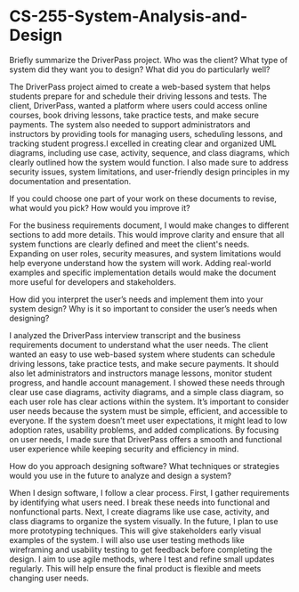 # CS-255-System-Analysis-and-Design

Briefly summarize the DriverPass project. Who was the client? What type of system did they want you to design?
What did you do particularly well?

The DriverPass project aimed to create a web-based system that helps students prepare for and schedule their driving lessons and tests. The client, DriverPass, wanted a platform where users could access online courses, book driving lessons, take practice tests, and make secure payments. The system also needed to support administrators and instructors by providing tools for managing users, scheduling lessons, and tracking student progress.I excelled in creating clear and organized UML diagrams, including use case, activity, sequence, and class diagrams, which clearly outlined how the system would function. I also made sure to address security issues, system limitations, and user-friendly design principles in my documentation and presentation.

If you could choose one part of your work on these documents to revise, what would you pick? How would you improve it?

For the business requirements document, I would make changes to different sections to add more details. This would improve clarity and ensure that all system functions are clearly defined and meet the client's needs. Expanding on user roles, security measures, and system limitations would help everyone understand how the system will work. Adding real-world examples and specific implementation details would make the document more useful for developers and stakeholders.

How did you interpret the user’s needs and implement them into your system design? Why is it so important to consider the user’s needs when designing?

I analyzed the DriverPass interview transcript and the business requirements document to understand what the user needs. The client wanted an easy to use web-based system where students can schedule driving lessons, take practice tests, and make secure payments. It should also let administrators and instructors manage lessons, monitor student progress, and handle account management. I showed these needs through clear use case diagrams, activity diagrams, and a simple class diagram, so each user role has clear actions within the system. It’s important to consider user needs because the system must be simple, efficient, and accessible to everyone. If the system doesn’t meet user expectations, it might lead to low adoption rates, usability problems, and added complications. By focusing on user needs, I made sure that DriverPass offers a smooth and functional user experience while keeping security and efficiency in mind.

How do you approach designing software? What techniques or strategies would you use in the future to analyze and design a system?

When I design software, I follow a clear process. First, I gather requirements by identifying what users need. I break these needs into functional and nonfunctional parts. Next, I create diagrams like use case, activity, and class diagrams to organize the system visually. In the future, I plan to use more prototyping techniques. This will give stakeholders early visual examples of the system. I will also use user testing methods like wireframing and usability testing to get feedback before completing the design. I aim to use agile methods, where I test and refine small updates regularly. This will help ensure the final product is flexible and meets changing user needs.
